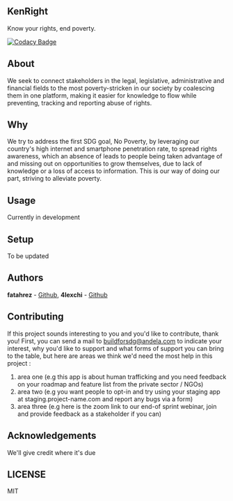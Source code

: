 ## KenRight

Know your rights, end poverty.

[![Codacy Badge](https://api.codacy.com/project/badge/Grade/73361d6eea2b41c181aa9b57c4c8e2d5)](https://app.codacy.com/gh/BuildForSDG/team-177-backend?utm_source=github.com&utm_medium=referral&utm_content=BuildForSDG/team-177-backend&utm_campaign=Badge_Grade_Settings)


## About

We seek to connect stakeholders in the legal, legislative, administrative and financial fields to the most poverty-stricken in
our society by coalescing them in one platform, making it easier for knowledge to flow while preventing, tracking and reporting
abuse of rights. 

## Why

We try to address the first SDG goal, No Poverty, by leveraging our country's high internet and smartphone penetration rate, to
spread rights awareness, which an absence of leads to people being taken advantage of and missing out on opportunities to grow
themselves, due to lack of knowledge or a loss of access to information. This is our way of doing our part, striving to
alleviate poverty.

## Usage

Currently in development

## Setup

To be updated

## Authors

**fatahrez** - [Github](https://github.com/fatahrez),  **4lexchi** - [Github](https://github.com/4lexchi) 

## Contributing
If this project sounds interesting to you and you'd like to contribute, thank you!
First, you can send a mail to buildforsdg@andela.com to indicate your interest, why you'd like to support and what forms of support you can bring to the table, but here are areas we think we'd need the most help in this project :
1.  area one (e.g this app is about human trafficking and you need feedback on your roadmap and feature list from the private sector / NGOs)
2.  area two (e.g you want people to opt-in and try using your staging app at staging.project-name.com and report any bugs via a form)
3.  area three (e.g here is the zoom link to our end-of sprint webinar, join and provide feedback as a stakeholder if you can)

## Acknowledgements

We'll give credit where it's due

## LICENSE

MIT
